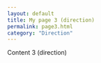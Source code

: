 ```yaml
---
layout: default
title: My page 3 (direction)
permalink: page3.html
category: "Direction"
---
```


Content 3 (direction)
